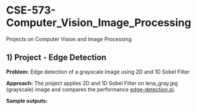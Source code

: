 # CSE-573-Computer_Vision_Image_Processing
Projects on Computer Vision and Image Processing
##
## 1) Project - Edge Detection
**Problem:** Edge detection of a grayscale image using 2D and 1D Sobel Filter

**Approach:**
The project applies 2D and 1D Sobel Filter on lena_gray.jpg (grayscale) image and compares the performance [edge-detection.pl](edge-detection/edge-detection.pl).

**Sample outputs:** 
